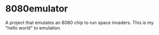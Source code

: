# 8080emulator
A project that emulates an 8080 chip to run space invaders. This is my "hello world" to emulation.
